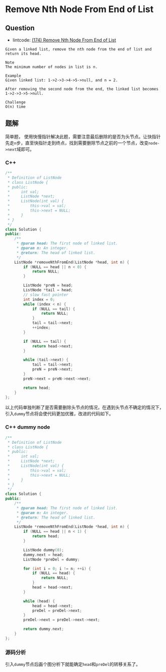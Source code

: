 # Remove Nth Node From End of List

## Question

- lintcode: [(174) Remove Nth Node From End of List](http://www.lintcode.com/en/problem/remove-nth-node-from-end-of-list/)

```
Given a linked list, remove the nth node from the end of list and return its head.

Note
The minimum number of nodes in list is n.

Example
Given linked list: 1->2->3->4->5->null, and n = 2.

After removing the second node from the end, the linked list becomes 1->2->3->5->null.

Challenge
O(n) time
```

## 题解

简单题，
使用快慢指针解决此题，需要注意最后删除的是否为头节点。让快指针先走`n`步，直至快指针走到终点，找到需要删除节点之前的一个节点，改变`node->next`域即可。

### C++

```c++
/**
 * Definition of ListNode
 * class ListNode {
 * public:
 *     int val;
 *     ListNode *next;
 *     ListNode(int val) {
 *         this->val = val;
 *         this->next = NULL;
 *     }
 * }
 */
class Solution {
public:
    /**
     * @param head: The first node of linked list.
     * @param n: An integer.
     * @return: The head of linked list.
     */
    ListNode *removeNthFromEnd(ListNode *head, int n) {
        if (NULL == head || n < 0) {
            return NULL;
        }

        ListNode *preN = head;
        ListNode *tail = head;
        // slow fast pointer
        int index = 0;
        while (index < n) {
            if (NULL == tail) {
                return NULL;
            }
            tail = tail->next;
            ++index;
        }

        if (NULL == tail) {
            return head->next;
        }

        while (tail->next) {
            tail = tail->next;
            preN = preN->next;
        }
        preN->next = preN->next->next;

        return head;
    }
};
```

以上代码单独判断了是否需要删除头节点的情况，在遇到头节点不确定的情况下，引入`dummy`节点将会使代码更加优雅，改进的代码如下。

### C++ dummy node

```c++
/**
 * Definition of ListNode
 * class ListNode {
 * public:
 *     int val;
 *     ListNode *next;
 *     ListNode(int val) {
 *         this->val = val;
 *         this->next = NULL;
 *     }
 * }
 */
class Solution {
public:
    /**
     * @param head: The first node of linked list.
     * @param n: An integer.
     * @return: The head of linked list.
     */
    ListNode *removeNthFromEnd(ListNode *head, int n) {
        if (NULL == head || n < 1) {
            return head;
        }

        ListNode dummy(0);
        dummy.next = head;
        ListNode *preDel = dummy;

        for (int i = 0; i != n; ++i) {
            if (NULL == head) {
                return NULL;
            }
            head = head->next;
        }

        while (head) {
            head = head->next;
            preDel = preDel->next;
        }
        preDel->next = preDel->next->next;

        return dummy.next;
    }
};
```

### 源码分析

引入`dummy`节点后画个图分析下就能确定`head`和`preDel`的转移关系了。
